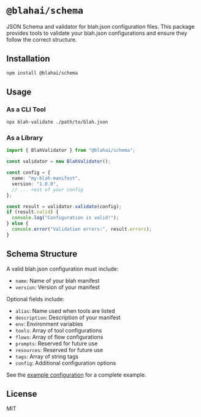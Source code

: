 # `@blahai/schema`

JSON Schema and validator for blah.json configuration files. This package provides tools to validate your blah.json configurations and ensure they follow the correct structure.

## Installation

```bash
npm install @blahai/schema
```

## Usage

### As a CLI Tool

```bash
npx blah-validate ./path/to/blah.json
```

### As a Library

```typescript
import { BlahValidator } from "@blahai/schema";

const validator = new BlahValidator();

const config = {
  name: "my-blah-manifest",
  version: "1.0.0",
  // ... rest of your config
};

const result = validator.validate(config);
if (result.valid) {
  console.log("Configuration is valid!");
} else {
  console.error("Validation errors:", result.errors);
}
```

## Schema Structure

A valid blah.json configuration must include:

- `name`: Name of your blah manifest
- `version`: Version of your manifest

Optional fields include:

- `alias`: Name used when tools are listed
- `description`: Description of your manifest
- `env`: Environment variables
- `tools`: Array of tool configurations
- `flows`: Array of flow configurations
- `prompts`: Reserved for future use
- `resources`: Reserved for future use
- `tags`: Array of string tags
- `config`: Additional configuration options

See the [example configuration](./examples/sample-blah.json) for a complete example.

## License

MIT
